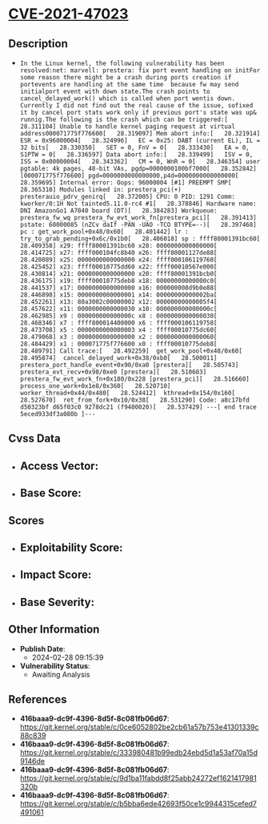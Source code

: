 
# [CVE-2021-47023](https://cve.mitre.org/cgi-bin/cvename.cgi?name=CVE-2021-47023)

## Description

- `In the Linux kernel, the following vulnerability has been resolved:net: marvell: prestera: fix port event handling on initFor some reason there might be a crash during ports creation if portevents are handling at the same time  because fw may send initialport event with down state.The crash points to cancel_delayed_work() which is called when port wentis down.  Currently I did not find out the real cause of the issue, sofixed it by cancel port stats work only if previous port's state was up& runnig.The following is the crash which can be triggered:[   28.311104] Unable to handle kernel paging request at virtual address000071775f776600[   28.319097] Mem abort info:[   28.321914]   ESR = 0x96000004[   28.324996]   EC = 0x25: DABT (current EL), IL = 32 bits[   28.330350]   SET = 0, FnV = 0[   28.333430]   EA = 0, S1PTW = 0[   28.336597] Data abort info:[   28.339499]   ISV = 0, ISS = 0x00000004[   28.343362]   CM = 0, WnR = 0[   28.346354] user pgtable: 4k pages, 48-bit VAs, pgdp=0000000100bf7000[   28.352842] [000071775f776600] pgd=0000000000000000,p4d=0000000000000000[   28.359695] Internal error: Oops: 96000004 [#1] PREEMPT SMP[   28.365310] Modules linked in: prestera_pci(+) presterauio_pdrv_genirq[   28.372005] CPU: 0 PID: 1291 Comm: kworker/0:1H Not tainted5.11.0-rc4 #1[   28.378846] Hardware name: DNI AmazonGo1 A7040 board (DT)[   28.384283] Workqueue: prestera_fw_wq prestera_fw_evt_work_fn[prestera_pci][   28.391413] pstate: 60000085 (nZCv daIf -PAN -UAO -TCO BTYPE=--)[   28.397468] pc : get_work_pool+0x48/0x60[   28.401442] lr : try_to_grab_pending+0x6c/0x1b0[   28.406018] sp : ffff80001391bc60[   28.409358] x29: ffff80001391bc60 x28: 0000000000000000[   28.414725] x27: ffff000104fc8b40 x26: ffff80001127de88[   28.420089] x25: 0000000000000000 x24: ffff000106119760[   28.425452] x23: ffff00010775dd60 x22: ffff00010567e000[   28.430814] x21: 0000000000000000 x20: ffff80001391bcb0[   28.436175] x19: ffff00010775deb8 x18: 00000000000000c0[   28.441537] x17: 0000000000000000 x16: 000000008d9b0e88[   28.446898] x15: 0000000000000001 x14: 00000000000002ba[   28.452261] x13: 80a3002c00000002 x12: 00000000000005f4[   28.457622] x11: 0000000000000030 x10: 000000000000000c[   28.462985] x9 : 000000000000000c x8 : 0000000000000030[   28.468346] x7 : ffff800014400000 x6 : ffff000106119758[   28.473708] x5 : 0000000000000003 x4 : ffff00010775dc60[   28.479068] x3 : 0000000000000000 x2 : 0000000000000060[   28.484429] x1 : 000071775f776600 x0 : ffff00010775deb8[   28.489791] Call trace:[   28.492259]  get_work_pool+0x48/0x60[   28.495874]  cancel_delayed_work+0x38/0xb0[   28.500011]  prestera_port_handle_event+0x90/0xa0 [prestera][   28.505743]  prestera_evt_recv+0x98/0xe0 [prestera][   28.510683]  prestera_fw_evt_work_fn+0x180/0x228 [prestera_pci][   28.516660]  process_one_work+0x1e8/0x360[   28.520710]  worker_thread+0x44/0x480[   28.524412]  kthread+0x154/0x160[   28.527670]  ret_from_fork+0x10/0x38[   28.531290] Code: a8c17bfd d50323bf d65f03c0 9278dc21 (f9400020)[   28.537429] ---[ end trace 5eced933df3a080b ]---`

## Cvss Data

- **Access Vector**:
  - 
- **Base Score**:
  - 

## Scores

- **Exploitability Score**:
  - 
- **Impact Score**:
  - 
- **Base Severity**:
  - 

## Other Information

- **Publish Date**:
  - 2024-02-28 09:15:39
- **Vulnerability Status**:
  - Awaiting Analysis

## References

- **416baaa9-dc9f-4396-8d5f-8c081fb06d67**: https://git.kernel.org/stable/c/0ce6052802be2cb61a57b753e41301339c88c839
- **416baaa9-dc9f-4396-8d5f-8c081fb06d67**: https://git.kernel.org/stable/c/333980481b99edb24ebd5d1a53af70a15d9146de
- **416baaa9-dc9f-4396-8d5f-8c081fb06d67**: https://git.kernel.org/stable/c/9d1ba11fabdd8f25abb24272ef1621417981320b
- **416baaa9-dc9f-4396-8d5f-8c081fb06d67**: https://git.kernel.org/stable/c/b5bba6ede42693f50ce1c9944315cefed7491061
